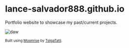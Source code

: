 # lance-salvador888.github.io
Portfolio website to showcase my past/current projects.

![daw](https://github.com/user-attachments/assets/a5d8d425-52c9-4f18-9430-f7a0a02f1b7c)

<sub>Built using [Moonrise](https://github.com/TolgaTatli/Moonrise) by [TolgaTatli](https://github.com/TolgaTatli/).</sub> 
